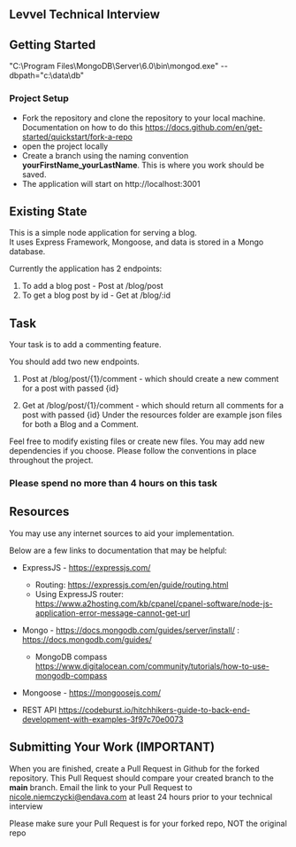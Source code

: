 ## Levvel Technical Interview

## Getting Started

"C:\Program Files\MongoDB\Server\6.0\bin\mongod.exe" --dbpath="c:\data\db"

### Project Setup

- Fork the repository and clone the repository to your local machine. Documentation on how to do this https://docs.github.com/en/get-started/quickstart/fork-a-repo
- open the project locally
- Create a branch using the naming convention **yourFirstName_yourLastName**. This is where you work should be saved.
- The application will start on http://localhost:3001

## Existing State

This is a simple node application for serving a blog.<br>
It uses Express Framework, Mongoose, and data is stored in a Mongo database.

Currently the application has 2 endpoints:

1. To add a blog post - Post at /blog/post
2. To get a blog post by id - Get at /blog/:id

## Task

Your task is to add a commenting feature.

You should add two new endpoints.

1. Post at /blog/post/{1}/comment - which should create a new comment for a post with passed {id}

2. Get at /blog/post/{1}/comment - which should return all comments for a post with passed {id}
   Under the resources folder are example json files for both a Blog and a Comment.

Feel free to modify existing files or create new files. You may add new dependencies if you choose. Please follow the conventions in place throughout the project.

### Please spend no more than 4 hours on this task

## Resources

You may use any internet sources to aid your implementation.

Below are a few links to documentation that may be helpful:

- ExpressJS - https://expressjs.com/

  - Routing: https://expressjs.com/en/guide/routing.html
  - Using ExpressJS router: https://www.a2hosting.com/kb/cpanel/cpanel-software/node-js-application-error-message-cannot-get-url

- Mongo - https://docs.mongodb.com/guides/server/install/ : https://docs.mongodb.com/guides/

  - MongoDB compass https://www.digitalocean.com/community/tutorials/how-to-use-mongodb-compass

- Mongoose - https://mongoosejs.com/
- REST API https://codeburst.io/hitchhikers-guide-to-back-end-development-with-examples-3f97c70e0073

## Submitting Your Work (IMPORTANT)

When you are finished, create a Pull Request in Github for the forked repository. This Pull Request should compare your created branch to the **main** branch. Email the link to your Pull Request to nicole.niemczycki@endava.com at least 24 hours prior to your technical interview

Please make sure your Pull Request is for your forked repo, NOT the original repo
